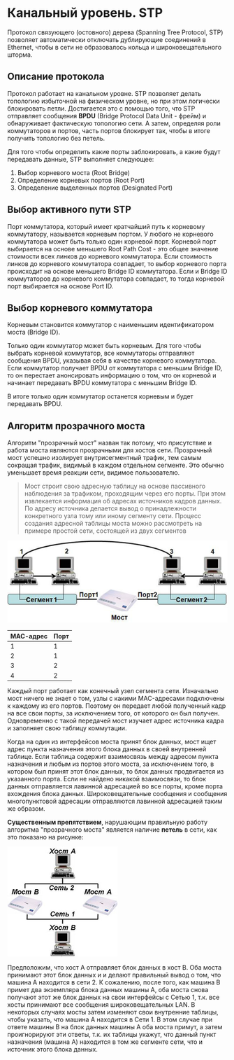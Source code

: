 # Канальный уровень. STP

Протокол связующего (остовного) дерева (Spanning Tree Protocol, STP) позволяет автоматически отключать дублирующие соединений в Ethernet, чтобы в сети не образовалось кольца и широковещательного шторма.

## Описание протокола 

Протокол работает на канальном уровне. STP позволяет делать топологию избыточной на физическом уровне, но при этом логически блокировать петли. Достигается это с помощью того, что STP отправляет сообщения **BPDU** (Bridge Protocol Data Unit - фрейм) и обнаруживает фактическую топологию сети. А затем, определяя роли коммутаторов и портов, часть портов блокирует так, чтобы в итоге получить топологию без петель.

Для того чтобы определить какие порты заблокировать, а какие будут передавать данные, STP выполняет следующее:

1. Выбор корневого моста (Root Bridge)
2. Определение корневых портов (Root Port)
3. Определение выделенных портов (Designated Port)

## Выбор активного пути STP

Порт коммутатора, который имеет кратчайший путь к корневому коммутатору, называется корневым портом. У любого не корневого коммутатора может быть только один корневой порт. Корневой порт выбирается на основе меньшего Root Path Cost - это общее значение стоимости всех линков до корневого коммутатора. Если стоимость линков до корневого коммутатора совпадает, то выбор корневого порта происходит на основе меньшего Bridge ID коммутатора. Если и Bridge ID коммутаторов до корневого коммутатора совпадает, то тогда корневой порт выбирается на основе Port ID.

## Выбор корневого коммутатора 

Корневым становится коммутатор с наименьшим идентификатором моста (Bridge ID).

Только один коммутатор может быть корневым. Для того чтобы выбрать корневой коммутатор, все коммутаторы отправляют сообщения BPDU, указывая себя в качестве корневого коммутатора. Если коммутатор получает BPDU от коммутатора с меньшим Bridge ID, то он перестает анонсировать информацию о том, что он корневой и начинает передавать BPDU коммутатора с меньшим Bridge ID.

В итоге только один коммутатор останется корневым и будет передавать BPDU.

## Алгоритм прозрачного моста

Алгоритм "прозрачный мост" назван так потому, что присутствие и работа моста являются прозрачными для хостов сети. Прозрачный мост успешно изолирует внутрисегментный трафик, тем самым сокращая трафик, видимый в каждом отдельном сегменте. Это обычно уменьшает время реакции сети, видимое пользователю.

> Мост строит свою адресную таблицу на основе пассивного наблюдения за трафиком, проходящим через его порты. При этом извлекается информация об адресах источников кадров данных. По адресу источника делается вывод о принадлежности конкретного узла тому или иному сегменту сети. Процесс создания адресной таблицы моста можно рассмотреть на примере простой сети, состоящей из двух сегментов

![Простая сеть, состоящая из двух сегментов](images/transparent_bridge1.jpg)

МАС-адрес | Порт
--------- | ----
1 | 1
2 | 1
3 | 2
4 | 2

Каждый порт работает как конечный узел сегмента сети. Изначально мост ничего не знает о том, узлы с какими MAC-адресами подключены к каждому из его портов. Поэтому он передает любой полученный кадр на все свои порты, за исключением того, от которого он был получен. Одновременно с такой передачей мост изучает адрес источника кадра и заполняет свою таблицу коммутации.

Когда на один из интерфейсов моста принят блок данных, мост ищет адрес пункта назначения этого блока данных в своей внутренней таблице. Если таблица содержит взаимосвязь между адресом пункта назначения и любым из портов этого моста, за исключением того, в котором был принят этот блок данных, то блок данных продвигается из указанного порта. Если не найдено никакой взаимосвязи, то блок данных отправляется лавинной адресацией во все порты, кроме порта вхождения блока данных. Широковещательные сообщения и сообщения многопунктовой адресации отправляются лавинной адресацией таким же образом.

**Существенным препятствием**, нарушающим правильную работу алгоритма "прозрачного моста" является наличие **петель** в сети, как это показано на рисунке:

![Наличие "петель" в сети](images/transparent_bridge2.jpg)

Предположим, что хост А отправляет блок данных в хост В. Оба моста принимают этот блок данных и и делают правильный вывод о том, что машина А находится в сети 2. К сожалению, после того, как машина В примет два экземпляра блока данных машины А, оба моста снова получают этот же блок данных на свои интерфейсы с Сетью 1, т.к. все хосты принимают все сообщения широковещательных LAN. В некоторых случаях мосты затем изменяют свои внутренние таблицы, чтобы указать, что машина А находится в Сети 1. В этом случае при ответе машины В на блок данных машины А оба моста примут, а затем проигнорируют эти ответы, т.к. их таблицы укажут, что данный пункт назначения (машина А) находится в том же сегменте сети, что и источник этого блока данных.

